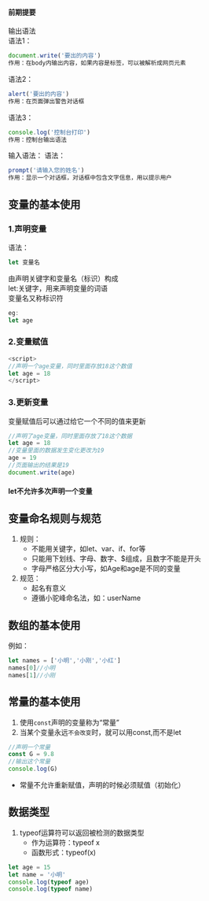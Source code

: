 #### 前期提要
输出语法  
语法1：
```js
document.write('要出的内容')
作用：在body内输出内容，如果内容是标签，可以被解析成网页元素
```
语法2：
```js
alert('要出的内容')
作用：在页面弹出警告对话框
```
语法3：
```js
console.log('控制台打印')
作用：控制台输出语法
```
输入语法：
语法：
```js
prompt('请输入您的姓名')
作用：显示一个对话框，对话框中包含文字信息，用以提示用户
```

## 变量的基本使用
### 1.声明变量
语法：
```js
let 变量名
```
由声明关键字和变量名（标识）构成   
let:关键字，用来声明变量的词语    
变量名又称标识符    
```js
eg:   
let age
```
### 2.变量赋值
```js
<script>
//声明一个age变量，同时里面存放18这个数值
let age = 18
</script>
```
### 3.更新变量
变量赋值后可以通过给它一个不同的值来更新
```js
//声明了age变量，同时里面存放了18这个数据
let age = 18
//变量里面的数据发生变化更改为19
age = 19
//页面输出的结果是19
document.write(age)
```
#### let不允许多次声明一个变量

## 变量命名规则与规范
1. 规则：   
    + 不能用关键字，如let、var、if、for等
    + 只能用下划线、字母、数字、$组成，且数字不能是开头
    + 字母严格区分大小写，如Age和age是不同的变量
2. 规范：
    + 起名有意义
    + 遵循小驼峰命名法，如：userName


## 数组的基本使用
例如：
```js
let names = ['小明','小刚','小红']
names[0]//小明
names[1]//小刚
```
## 常量的基本使用
1. 使用`const`声明的变量称为“常量”
2. 当某个变量永远`不会改变`时，就可以用const,而不是let
```js
//声明一个常量
const G = 9.8
//输出这个常量
console.log(G)
```
+ 常量不允许重新赋值，声明的时候必须赋值（初始化）

## 数据类型
1. typeof运算符可以返回被检测的数据类型
    + 作为运算符：typeof x 
    + 函数形式：typeof(x)
```js
let age = 15
let name = '小明'
console.log(typeof age)
console.log(typeof name)
```



